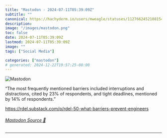 ```yaml
---
title: "Mastodon - 2024-07-11T05:39:09Z"
subtitle: ""
canonical: https://hachyderm.io/users/mweagle/statuses/112766245210815404
description:
image: "/images/mastodon.png"
toc: false
date: 2024-07-11T05:39:09Z
lastmod: 2024-07-11T05:39:09Z
image: ""
tags: ["Social Media"]

categories: ["mastodon"]
# generated: 2024-12-22T19:57:25-08:00
---
```

![Mastodon](/images/mastodon.png)

<p>“The most frequently mentioned barriers included interruptions and distractions, cited by 23% of respondents, and tight deadlines, mentioned by 14% of respondents.”</p><p><a href="https://rdel.substack.com/p/rdel-50-what-barriers-prevent-engineers" target="_blank" rel="nofollow noopener noreferrer" translate="no"><span class="invisible">https://</span><span class="ellipsis">rdel.substack.com/p/rdel-50-wh</span><span class="invisible">at-barriers-prevent-engineers</span></a></p>


###### [Mastodon Source 🐘](https://hachyderm.io/@mweagle/112766245210815404)

___
